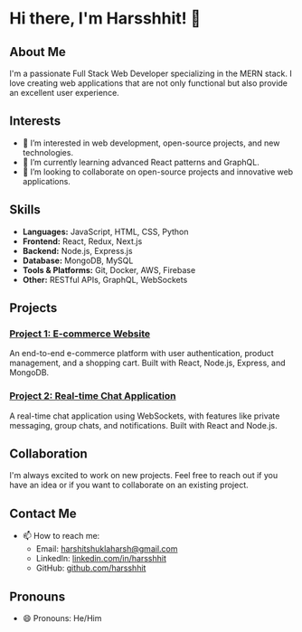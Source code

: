 # Hi there, I'm Harsshhit! 👋

## About Me
I'm a passionate Full Stack Web Developer specializing in the MERN stack. I love creating web applications that are not only functional but also provide an excellent user experience.

## Interests
- 👀 I’m interested in web development, open-source projects, and new technologies.
- 🌱 I’m currently learning advanced React patterns and GraphQL.
- 💞️ I’m looking to collaborate on open-source projects and innovative web applications.

## Skills
- **Languages:** JavaScript, HTML, CSS, Python
- **Frontend:** React, Redux, Next.js
- **Backend:** Node.js, Express.js
- **Database:** MongoDB, MySQL
- **Tools & Platforms:** Git, Docker, AWS, Firebase
- **Other:** RESTful APIs, GraphQL, WebSockets

## Projects
### [Project 1: E-commerce Website](https://github.com/harsshhit/ecommerce-website)
An end-to-end e-commerce platform with user authentication, product management, and a shopping cart. Built with React, Node.js, Express, and MongoDB.

### [Project 2: Real-time Chat Application](https://github.com/harsshhit/chat-app)
A real-time chat application using WebSockets, with features like private messaging, group chats, and notifications. Built with React and Node.js.

## Collaboration
I'm always excited to work on new projects. Feel free to reach out if you have an idea or if you want to collaborate on an existing project.

## Contact Me
- 📫 How to reach me: 
  - Email: harshitshuklaharsh@gmail.com
  - LinkedIn: [linkedin.com/in/harsshhit]([https://www.linkedin.com/in/harshit-shukla-8b706417a])
  - GitHub: [github.com/harsshhit](https://github.com/harshhit)

## Pronouns
- 😄 Pronouns: He/Him



<!---
harsshhit/harsshhit is a ✨ special ✨ repository because its `README.md` (this file) appears on your GitHub profile.
You can click the Preview link to take a look at your changes.
--->

